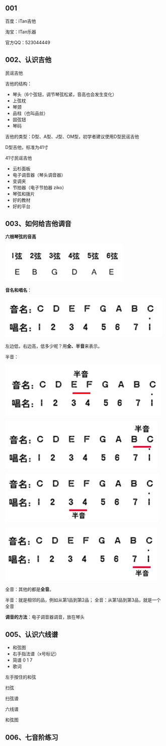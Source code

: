 ## 001 ##

百度：iTan吉他

淘宝：ITan乐器

官方QQ：523044449

## 002、认识吉他 ##

民谣吉他


吉他的结构：

- 琴头（6个弦钮，调节琴弦松紧，音高也会发生变化）
- 上弦枕
- 琴颈
- 品柱（也叫品丝）
- 固弦钮
- 琴码

吉他的类型：D型、A型、J型、OM型，初学者建议使用D型民谣吉他

D型吉他，标准为41寸


41寸民谣吉他

- 云杉面板
- 电子调音器（琴头调音器）
- 变调夹
- 节拍器（电子节拍器 ziko）
- 琴弦和拨片
- 好的教材
- 好的平台




## 003、如何给吉他调音 ##

**六根琴弦的音高**

![](images/20180327230246.png)



**音名和唱名**：

![](images/20180327230716.png)

左边低，右边高，低多少呢？用**全、半音**来表示。

半音：

![](images/20180327230934.png)

![](images/20180327231001.png)

![](images/20180327231036.png)

![](images/20180327231341.png)

全音：其他的都是**全音**。

半音：就是相邻的品，例如从第1品到第2品；
全音：从第1品到第3品，就是一个全音


**调音的方法**：电子调音器调音，放在琴头


## 005、认识六线谱 ##

- 和弦图
- 右手指法谱（x号标记）
- 简谱 0 1 7
- 歌词

左手按住的和弦

扫弦

扫弦谱

六线谱

和弦图

## 006、七音阶练习 ##










